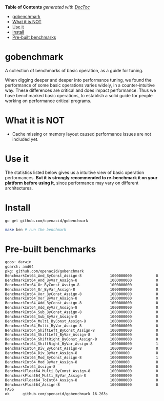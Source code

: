<!-- START doctoc generated TOC please keep comment here to allow auto update -->
<!-- DON'T EDIT THIS SECTION, INSTEAD RE-RUN doctoc TO UPDATE -->
**Table of Contents**  *generated with [DocToc](https://github.com/thlorenz/doctoc)*

- [gobenchmark](#gobenchmark)
- [What it is NOT](#what-it-is-not)
- [Use it](#use-it)
- [Install](#install)
- [Pre-built benchmarks](#pre-built-benchmarks)

<!-- END doctoc generated TOC please keep comment here to allow auto update -->

# gobenchmark
A collection of benchmarks of basic operation, as a guide for tuning.

When digging deeper and deeper into performance tuning, we found the performance
of some basic operations varies widely, in a counter-intuitive way.
These differences are critical and does impact performance.
Thus we have benchmarked basic operations, to establish a solid guide for people
working on performance critical programs.


# What it is NOT

- Cache missing or memory layout caused performance issues are not included yet.


# Use it

The statistics listed below gives us a intuitive view of basic operation performances.
**But it is strongly recommended to re-benchmark it on your platform before using it**,
since performance may vary on different architectures.


# Install

```sh
go get github.com/openacid/gobenchmark

make ben # run the benchmark
```


# Pre-built benchmarks

```txt
goos: darwin
goarch: amd64
pkg: github.com/openacid/gobenchmark
BenchmarkInt64_And_ByConst_Assign-8          	1000000000	         0.35 ns/op
BenchmarkInt64_And_ByVar_Assign-8            	1000000000	         0.39 ns/op
BenchmarkInt64_Or_ByConst_Assign-8           	1000000000	         0.35 ns/op
BenchmarkInt64_Or_ByVar_Assign-8             	1000000000	         0.39 ns/op
BenchmarkInt64_Xor_ByConst_Assign-8          	1000000000	         0.35 ns/op
BenchmarkInt64_Xor_ByVar_Assign-8            	1000000000	         0.39 ns/op
BenchmarkInt64_Add_ByConst_Assign-8          	1000000000	         0.52 ns/op
BenchmarkInt64_Add_ByVar_Assign-8            	1000000000	         0.39 ns/op
BenchmarkInt64_Sub_ByConst_Assign-8          	1000000000	         0.52 ns/op
BenchmarkInt64_Sub_ByVar_Assign-8            	1000000000	         0.39 ns/op
BenchmarkInt64_Multi_ByConst_Assign-8        	1000000000	         0.40 ns/op
BenchmarkInt64_Multi_ByVar_Assign-8          	1000000000	         0.42 ns/op
BenchmarkInt64_ShiftLeft_ByConst_Assign-8    	1000000000	         0.36 ns/op
BenchmarkInt64_ShiftLeft_ByVar_Assign-8      	1000000000	         0.92 ns/op
BenchmarkInt64_ShiftRight_ByConst_Assign-8   	1000000000	         0.36 ns/op
BenchmarkInt64_ShiftRight_ByVar_Assign-8     	1000000000	         1.45 ns/op
BenchmarkInt64_Div_ByConst_Assign-8          	1000000000	         0.91 ns/op
BenchmarkInt64_Div_ByVar_Assign-8            	100000000	         8.31 ns/op
BenchmarkInt64_Mod_ByConst_Assign-8          	1000000000	         1.04 ns/op
BenchmarkInt64_Mod_ByVar_Assign-8            	100000000	         8.51 ns/op
BenchmarkInt64_Assign-8                      	1000000000	         0.28 ns/op
BenchmarkFloat64_Multi_ByConst_Assign-8      	1000000000	         0.84 ns/op
BenchmarkFloat64_Multi_ByVar_Assign-8        	1000000000	         0.81 ns/op
BenchmarkFloat64_ToInt64_Assign-8            	1000000000	         0.54 ns/op
BenchmarkFloat64_Assign-8                    	1000000000	         0.81 ns/op
PASS
ok  	github.com/openacid/gobenchmark	16.263s
```